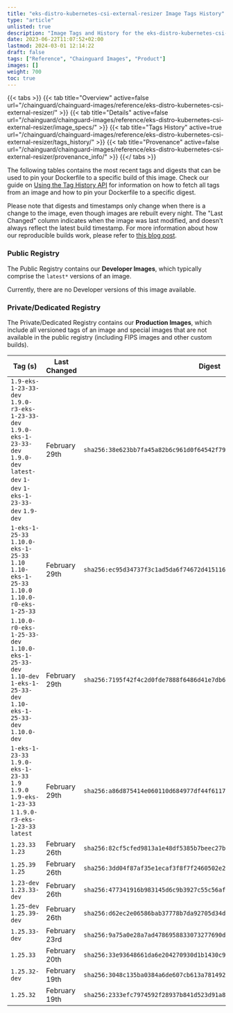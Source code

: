 ```yaml
---
title: "eks-distro-kubernetes-csi-external-resizer Image Tags History"
type: "article"
unlisted: true
description: "Image Tags and History for the eks-distro-kubernetes-csi-external-resizer Chainguard Image"
date: 2023-06-22T11:07:52+02:00
lastmod: 2024-03-01 12:14:22
draft: false
tags: ["Reference", "Chainguard Images", "Product"]
images: []
weight: 700
toc: true
---
```


{{< tabs >}}
{{< tab title="Overview" active=false url="/chainguard/chainguard-images/reference/eks-distro-kubernetes-csi-external-resizer/" >}}
{{< tab title="Details" active=false url="/chainguard/chainguard-images/reference/eks-distro-kubernetes-csi-external-resizer/image_specs/" >}}
{{< tab title="Tags History" active=true url="/chainguard/chainguard-images/reference/eks-distro-kubernetes-csi-external-resizer/tags_history/" >}}
{{< tab title="Provenance" active=false url="/chainguard/chainguard-images/reference/eks-distro-kubernetes-csi-external-resizer/provenance_info/" >}}
{{</ tabs >}}

The following tables contains the most recent tags and digests that can be used to pin your Dockerfile to a specific build of this image. Check our guide on [Using the Tag History API](/chainguard/chainguard-images/using-the-tag-history-api/) for information on how to fetch all tags from an image and how to pin your Dockerfile to a specific digest.

Please note that digests and timestamps only change when there is a change to the image, even though images are rebuilt every night. The "Last Changed" column indicates when the image was last modified, and doesn't always reflect the latest build timestamp. For more information about how our reproducible builds work, please refer to [this blog post](https://www.chainguard.dev/unchained/reproducing-chainguards-reproducible-image-builds).

### Public Registry
The Public Registry contains our **Developer Images**, which typically comprise the `latest*` versions of an image.

Currently, there are no Developer versions of this image available.

### Private/Dedicated Registry
The Private/Dedicated Registry contains our **Production Images**, which include all versioned tags of an image and special images that are not available in the public registry (including FIPS images and other custom builds).

| Tag (s)                                                                                                                                  | Last Changed  | Digest                                                                    |
|------------------------------------------------------------------------------------------------------------------------------------------|---------------|---------------------------------------------------------------------------|
|  `1.9-eks-1-23-33-dev` `1.9.0-r3-eks-1-23-33-dev` `1.9.0-eks-1-23-33-dev` `1.9.0-dev` `latest-dev` `1-dev` `1-eks-1-23-33-dev` `1.9-dev` | February 29th | `sha256:38e623bb7fa45a82b6c961d0f64542f79a7a614db07d3be19af27f9afb2e399f` |
|  `1-eks-1-25-33` `1.10.0-eks-1-25-33` `1.10` `1.10-eks-1-25-33` `1.10.0` `1.10.0-r0-eks-1-25-33`                                         | February 29th | `sha256:ec95d34737f3c1ad5da6f74672d415116b662f6fcda360feca3ad3a947d129b9` |
|  `1.10.0-r0-eks-1-25-33-dev` `1.10.0-eks-1-25-33-dev` `1.10-dev` `1-eks-1-25-33-dev` `1.10-eks-1-25-33-dev` `1.10.0-dev`                 | February 29th | `sha256:7195f42f4c2d0fde7888f6486d41e7db628534a521bb0605151523140b0b2611` |
|  `1-eks-1-23-33` `1.9.0-eks-1-23-33` `1.9` `1.9.0` `1.9-eks-1-23-33` `1` `1.9.0-r3-eks-1-23-33` `latest`                                 | February 29th | `sha256:a86d875414e060110d684977df44f611799e51620f055b2c3b17172bb42bedb3` |
|  `1.23.33` `1.23`                                                                                                                        | February 26th | `sha256:82cf5cfed9813a1e48df5385b7beec27b8da9f9ca4dc917d09126269b0e832c6` |
|  `1.25.39` `1.25`                                                                                                                        | February 26th | `sha256:3dd04f87af35e1ecaf3f8f7f2460502e2463bed5ef18ab537ca2132352b63e5f` |
|  `1.23-dev` `1.23.33-dev`                                                                                                                | February 26th | `sha256:477341916b983145d6c9b3927c55c56affc4840821b403a9c751e127e5eb3510` |
|  `1.25-dev` `1.25.39-dev`                                                                                                                | February 26th | `sha256:d62ec2e06586bab37778b7da92705d34da0749437447056a2c10d82525e1b8f0` |
|  `1.25.33-dev`                                                                                                                           | February 23rd | `sha256:9a75a0e28a7ad4786958833073277690d54b7997ad636f49601705f928810871` |
|  `1.25.33`                                                                                                                               | February 20th | `sha256:33e93648661da6e204270930d1b1430c919dcde0de062bfa1f4693c8e1ab9b95` |
|  `1.25.32-dev`                                                                                                                           | February 19th | `sha256:3048c135ba0384a6de607cb613a781492cc0c3e62741a5e34e647d775a576e7b` |
|  `1.25.32`                                                                                                                               | February 19th | `sha256:2333efc7974592f28937b841d523d91a8030a2578dc4677eafe253b4fa873fc6` |

